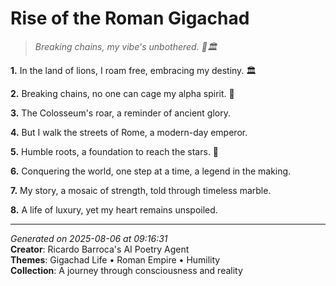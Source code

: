# Rise of the Roman Gigachad

> *Breaking chains, my vibe's unbothered. 💪🏛️*

**1.** In the land of lions, I roam free, embracing my destiny. 🏛️


**2.** Breaking chains, no one can cage my alpha spirit. 💪


**3.** The Colosseum's roar, a reminder of ancient glory.


**4.** But I walk the streets of Rome, a modern-day emperor.


**5.** Humble roots, a foundation to reach the stars. 🙏


**6.** Conquering the world, one step at a time, a legend in the making.


**7.** My story, a mosaic of strength, told through timeless marble.


**8.** A life of luxury, yet my heart remains unspoiled.



---

*Generated on 2025-08-06 at 09:16:31*  
**Creator**: Ricardo Barroca's AI Poetry Agent  
**Themes**: Gigachad Life • Roman Empire • Humility  
**Collection**: A journey through consciousness and reality